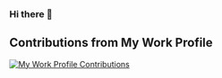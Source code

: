 ### Hi there 👋

<!--
**aml-fakhry/aml-fakhry** is a ✨ _special_ ✨ repository because its `README.md` (this file) appears on your GitHub profile.

Here are some ideas to get you started:

- 🔭 I’m currently working on ...
- 🌱 I’m currently learning ...
- 👯 I’m looking to collaborate on ...
- 🤔 I’m looking for help with ...
- 💬 Ask me about ...
- 📫 How to reach me: ...
- 😄 Pronouns: ...
- ⚡ Fun fact: ...
-->
## Contributions from My Work Profile

[![My Work Profile Contributions](https://github-readme-streak-stats.herokuapp.com/?user=Amal-Fakhri)](https://github.com/Amal-Fakhri)

